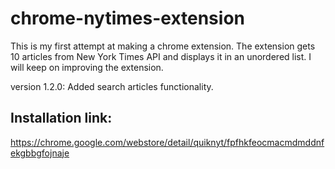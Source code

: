 chrome-nytimes-extension
========================

This is my first attempt at making a chrome extension. The extension gets 10 articles from New York Times API and displays it in an unordered list.
I will keep on improving the extension.

version 1.2.0:
Added search articles functionality.

## Installation link: 
https://chrome.google.com/webstore/detail/quiknyt/fpfhkfeocmacmdmddnfekgbbgfojnaje